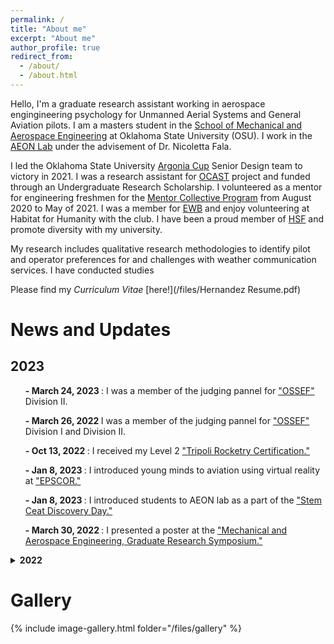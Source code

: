 ```yaml
---
permalink: /
title: "About me"
excerpt: "About me"
author_profile: true
redirect_from: 
  - /about/
  - /about.html
---
```


Hello, I'm a graduate research assistant working in aerospace engingineering psychology for Unmanned Aerial Systems  and General Aviation pilots. I am a masters student in the [School of Mechanical and Aerospace Engineering](https://ceat.okstate.edu/mae) at Oklahoma State University (OSU). I work in the [AEON Lab](https://aeon.nicolettafala.com/) under the advisement of Dr. Nicoletta Fala. 

I led the Oklahoma State University [Argonia Cup](http://www.argoniacup.com/) Senior Design team to victory in 2021. I was a research assistant for [OCAST](https://oklahoma.gov/ocast.html) project and funded through an Undergraduate Research Scholarship. I volunteered as a mentor for engineering freshmen for the [Mentor Collective Program](https://www.mentorcollective.org/) from August 2020 to May of 2021. I was a member for [EWB](https://www.ewb-usa.org/) and enjoy volunteering at Habitat for Humanity with the club. I have been a proud member of [HSF](https://www.hsf.net/) and promote diversity with my university. 

My research includes qualitative research methodologies to identify pilot and operator preferences for and challenges with weather communication services. I have conducted studies 

Please find my _Curriculum Vitae_ [here!](/files/Hernandez Resume.pdf)



News and Updates
====== 
## 2023
<ul> <b>- March 24, 2023 </b> : I was a member of the judging pannel for <a href="https://ossef.okstate.edu/)"> "OSSEF" </a> Division II. </ul> 
<ul> <b>- March 26, 2022 </b> I was a member of the judging pannel for <a href="https://ossef.okstate.edu/)"> "OSSEF" </a> Division I and Division II. </ul>
<ul> <b>- Oct 13, 2022 </b> : I received my Level 2 <a href="https://www.tripoli.org/"> "Tripoli Rocketry Certification." </a></ul>
<ul> <b>- Jan 8, 2023 </b> : I introduced young minds to aviation using virtual reality at <a href="https://www.okepscor.org/calendar/2022-women-science-conference">"EPSCOR." </a></ul>
<ul> <b>- Jan 8, 2023 </b> : I introduced students to AEON lab as a part of the <a href="https://ceat.okstate.edu/stem/summer-camps/ceat-discovery-days.html/"> "Stem Ceat Discovery Day." </a></ul>
<ul> <b>- March 30, 2022 </b> : I presented a poster at the <a href="https://ceat.okstate.edu/mae/research/gsc/symposium/"> "Mechanical and Aerospace Engineering, Graduate Research Symposium." </a></ul>


<details>
  <summary><b>2022</b></summary>
    <ul> <b>- Dec, 2022</b> : 
</ul>

  <ul> <b>- Nov 21, 2022</b> : </ul>

    <ul> <b>- Nov 13, 2022</b> :  </ul>


    <ul> <b>- Aug, 2022</b> :  </ul>

</details>


Gallery
======
{% include image-gallery.html folder="/files/gallery" %}
